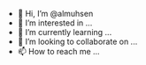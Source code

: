 - 👋 Hi, I’m @almuhsen
- 👀 I’m interested in ...
- 🌱 I’m currently learning ...
- 💞️ I’m looking to collaborate on ...
- 📫 How to reach me ...

<!---
almuhsen/almuhsen is a ✨ special ✨ repository because its `README.md` (this file) appears on your GitHub profile.
You can click the Preview link to take a look at your changes.
--->
